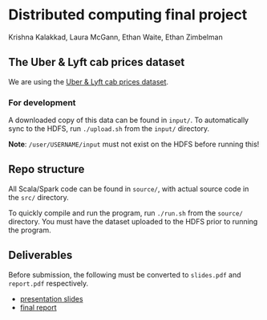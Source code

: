 # Distributed computing final project
Krishna Kalakkad, Laura McGann, Ethan Waite, Ethan Zimbelman

## The Uber & Lyft cab prices dataset

We are using the [Uber & Lyft cab prices dataset](https://www.kaggle.com/ravi72munde/uber-lyft-cab-prices).

### For development

A downloaded copy of this data can be found in `input/`. To automatically sync
to the HDFS, run `./upload.sh` from the `input/` directory.

**Note**: `/user/USERNAME/input` must not exist on the HDFS before running this!

## Repo structure

All Scala/Spark code can be found in `source/`, with actual source code in the
`src/` directory.

To quickly compile and run the program, run `./run.sh` from the `source/`
directory. You must have the dataset uploaded to the HDFS prior to running the
program.

## Deliverables

Before submission, the following must be converted to `slides.pdf` and
`report.pdf` respectively.

 - [presentation slides](https://docs.google.com/presentation/d/1ygSLH_IqH7dF4e9iZE1dgqhRUACl5WMx_TiYJVA49vI/edit?usp=sharing)
 - [final report](https://docs.google.com/document/d/1bvpbT2DmOuvZ0I8sFsQFajMB8Kf4MUByAWQ7x-kZLnk/edit?usp=sharing)
